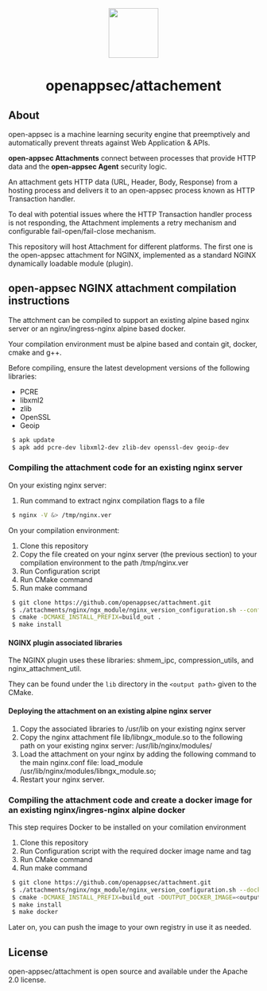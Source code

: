 <div align=center>
<img src="https://i2-s3-ui-static-content-prod-10.s3.eu-west-1.amazonaws.com/elpis/tree-no-bg-256.png" width="100" height="100"> 
<h1>openappsec/attachement</h1>
</div>

## About

open-appsec is a machine learning security engine that preemptively and automatically prevent threats against Web Application & APIs.

<strong>open-appsec Attachments</strong> connect between processes that provide HTTP data and the <strong>open-appsec Agent</strong> security logic.

An attachment gets HTTP data (URL, Header, Body, Response) from a hosting process and delivers it to an open-appsec process known as HTTP Transaction handler.

To deal with potential issues where the HTTP Transaction handler process is not responding, the Attachment implements a retry mechanism and configurable fail-open/fail-close mechanism.

This repository will host Attachment for different platforms. The first one is the open-appsec attachment for NGINX, implemented as a standard NGINX dynamically loadable module (plugin).


## open-appsec NGINX attachment compilation instructions

The attchment can be compiled to support an existing alpine based nginx server or an nginx/ingress-nginx alpine based docker.

Your compilation environment must be alpine based and contain git, docker, cmake and g++.

Before compiling, ensure the latest development versions of the following libraries:

* PCRE
* libxml2
* zlib
* OpenSSL
* Geoip

```bash
 $ apk update
 $ apk add pcre-dev libxml2-dev zlib-dev openssl-dev geoip-dev
```

### Compiling the attachment code for an existing nginx server

On your existing nginx server:
1. Run command to extract nginx compilation flags to a file

```bash
 $ nginx -V &> /tmp/nginx.ver
```

On your compilation environment:
1. Clone this repository
2. Copy the file created on your nginx server (the previous section) to your compilation environment to the path /tmp/nginx.ver
3. Run Configuration script
4. Run CMake command
5. Run make command

```bash
 $ git clone https://github.com/openappsec/attachment.git
 $ ./attachments/nginx/ngx_module/nginx_version_configuration.sh --conf /tmp/nginx.ver build_out
 $ cmake -DCMAKE_INSTALL_PREFIX=build_out .
 $ make install
```

#### NGINX plugin associated libraries
The NGINX plugin uses these libraries: shmem_ipc, compression_utils, and nginx_attachment_util.

They can be found under the `lib` directory in the `<output path>` given to the CMake.

#### Deploying the attachment on an existing alpine nginx server

1. Copy the associated libraries to /usr/lib on your existing nginx server
2. Copy the nginx attachment file lib/libngx_module.so to the following path on your existing nginx server: /usr/lib/nginx/modules/
3. Load the attachment on your nginx by adding the following command to the main nginx.conf file: 
   load_module /usr/lib/nginx/modules/libngx_module.so;
4. Restart your nginx server.

### Compiling the attachment code and create a docker image for an existing nginx/ingres-nginx alpine docker

This step requires Docker to be installed on your comilation environment

1. Clone this repository
3. Run Configuration script with the required docker image name and tag
4. Run CMake command
5. Run make command

```bash
 $ git clone https://github.com/openappsec/attachment.git
 $ ./attachments/nginx/ngx_module/nginx_version_configuration.sh --docker <input docker image> build_out
 $ cmake -DCMAKE_INSTALL_PREFIX=build_out -DOUTPUT_DOCKER_IMAGE=<output docker image> .
 $ make install
 $ make docker
```

Later on, you can push the image to your own registry in use it as needed.

## License    

open-appsec/attachment is open source and available under the Apache 2.0 license.
